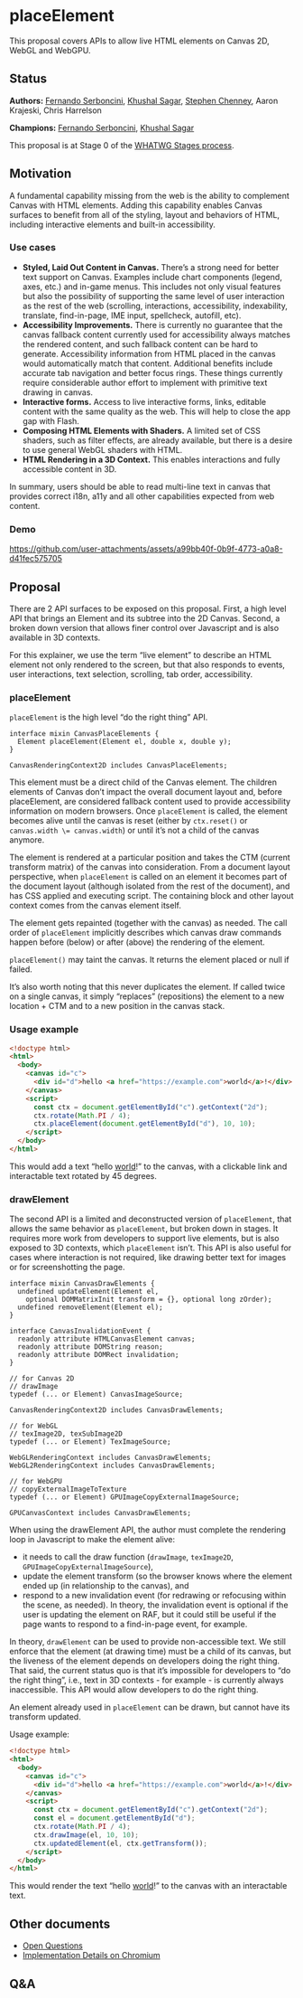 # placeElement

This proposal covers APIs to allow live HTML elements on Canvas 2D, WebGL and WebGPU.

## Status

**Authors:** [Fernando Serboncini](mailto:fserb@google.com), [Khushal Sagar](mailto:khushalsagar@google.com), [Stephen Chenney](mailto:schenney@igalia.com), Aaron Krajeski, Chris Harrelson

**Champions:** [Fernando Serboncini](mailto:fserb@google.com), [Khushal Sagar](mailto:khushalsagar@google.com)

This proposal is at Stage 0 of the [WHATWG Stages process](https://whatwg.org/stages).

## Motivation

A fundamental capability missing from the web is the ability to complement Canvas with HTML elements. Adding this capability enables Canvas surfaces to benefit from all of the styling, layout and behaviors of HTML, including interactive elements and built-in accessibility.

### Use cases

* **Styled, Laid Out Content in Canvas.** There’s a strong need for better text support on Canvas. Examples include chart components (legend, axes, etc.) and in-game menus. This includes not only visual features but also the possibility of supporting the same level of user interaction as the rest of the web (scrolling, interactions, accessibility, indexability, translate, find-in-page, IME input, spellcheck, autofill, etc).
* **Accessibility Improvements.** There is currently no guarantee that the canvas fallback content currently used for accessibility always matches the rendered content, and such fallback content can be hard to generate. Accessibility information from HTML placed in the canvas would automatically match that content. Additional benefits include accurate tab navigation and better focus rings. These things currently require considerable author effort to implement with primitive text drawing in canvas.
* **Interactive forms.** Access to live interactive forms, links, editable content with the same quality as the web. This will help to close the app gap with Flash.
* **Composing HTML Elements with Shaders.** A limited set of CSS shaders, such as filter effects, are already available, but there is a desire to use general WebGL shaders with HTML.
* **HTML Rendering in a 3D Context.** This enables interactions and fully accessible content in 3D.

In summary, users should be able to read multi-line text in canvas that provides correct i18n, a11y and all other capabilities expected from web content.

### Demo

https://github.com/user-attachments/assets/a99bb40f-0b9f-4773-a0a8-d41fec575705

## Proposal

There are 2 API surfaces to be exposed on this proposal. First, a high level API that brings an Element and its subtree into the 2D Canvas. Second, a broken down version that allows finer control over Javascript and is also available in 3D contexts.

For this explainer, we use the term “live element” to describe an HTML element not only rendered to the screen, but that also responds to events, user interactions, text selection, scrolling, tab order, accessibility.

### **placeElement**

`placeElement` is the high level “do the right thing” API.

```idl
interface mixin CanvasPlaceElements {
  Element placeElement(Element el, double x, double y);
}

CanvasRenderingContext2D includes CanvasPlaceElements;
```

This element must be a direct child of the Canvas element. The children elements of Canvas don’t impact the overall document layout and, before placeElement, are considered fallback content used to provide accessibility information on modern browsers. Once `placeElement` is called, the element becomes alive until the canvas is reset (either by `ctx.reset()` or `canvas.width \= canvas.width`) or until it’s not a child of the canvas anymore.

The element is rendered at a particular position and takes the CTM (current transform matrix) of the canvas into consideration. From a document layout perspective, when `placeElement` is called on an element it becomes part of the document layout (although isolated from the rest of the document), and has CSS applied and executing script. The containing block and other layout context comes from the canvas element itself.

The element gets repainted (together with the canvas) as needed. The call order of `placeElement` implicitly describes which canvas draw commands happen before (below) or after (above) the rendering of the element.

`placeElement()` may taint the canvas. It returns the element placed or null if failed.

It’s also worth noting that this never duplicates the element. If called twice on a single canvas, it simply “replaces” (repositions) the element to a new location \+ CTM and to a new position in the canvas stack.

### Usage example

```html
<!doctype html>
<html>
  <body>
    <canvas id="c">
      <div id="d">hello <a href="https://example.com">world</a>!</div>
    </canvas>
    <script>
      const ctx = document.getElementById("c").getContext("2d");
      ctx.rotate(Math.PI / 4);
      ctx.placeElement(document.getElementById("d"), 10, 10);
    </script>
  </body>
</html>
```

This would add a text “hello [world](https://example.com)\!” to the canvas, with a clickable link and interactable text rotated by 45 degrees.

### **drawElement**

The second API is a limited and deconstructed version of `placeElement`, that allows the same behavior as `placeElement`, but broken down in stages. It requires more work from developers to support live elements, but is also exposed to 3D contexts, which `placeElement` isn’t. This API is also useful for cases where interaction is not required, like drawing better text for images or for screenshotting the page.

```idl
interface mixin CanvasDrawElements {
  undefined updateElement(Element el,
    optional DOMMatrixInit transform = {}, optional long zOrder);
  undefined removeElement(Element el);
}

interface CanvasInvalidationEvent {
  readonly attribute HTMLCanvasElement canvas;
  readonly attribute DOMString reason;
  readonly attribute DOMRect invalidation;
}

// for Canvas 2D
// drawImage
typedef (... or Element) CanvasImageSource;

CanvasRenderingContext2D includes CanvasDrawElements;

// for WebGL
// texImage2D, texSubImage2D
typedef (... or Element) TexImageSource;

WebGLRenderingContext includes CanvasDrawElements;
WebGL2RenderingContext includes CanvasDrawElements;

// for WebGPU
// copyExternalImageToTexture
typedef (... or Element) GPUImageCopyExternalImageSource;

GPUCanvasContext includes CanvasDrawElements;
```

When using the drawElement API, the author must complete the rendering loop in Javascript to make the element alive:

* it needs to call the draw function (`drawImage`, `texImage2D`, `GPUImageCopyExternalImageSource`),
* update the element transform (so the browser knows where the element ended up (in relationship to the canvas), and
* respond to a new invalidation event (for redrawing or refocusing within the scene, as needed). In theory, the invalidation event is optional if the user is updating the element on RAF, but it could still be useful if the page wants to respond to a find-in-page event, for example.

In theory, `drawElement` can be used to provide non-accessible text. We still enforce that the element (at drawing time) must be a child of its canvas, but the liveness of the element depends on developers doing the right thing. That said, the current status quo is that it’s impossible for developers to “do the right thing”, i.e., text in 3D contexts \- for example \- is currently always inaccessible. This API would allow developers to do the right thing.

An element already used in `placeElement` can be drawn, but cannot have its transform updated.

Usage example:

```html
<!doctype html>
<html>
  <body>
    <canvas id="c">
      <div id="d">hello <a href="https://example.com">world</a>!</div>
    </canvas>
    <script>
      const ctx = document.getElementById("c").getContext("2d");
      const el = document.getElementById("d");
      ctx.rotate(Math.PI / 4);
      ctx.drawImage(el, 10, 10);
      ctx.updatedElement(el, ctx.getTransform());
    </script>
  </body>
</html>
```

This would render the text “hello [world](https://example.com)\!” to the canvas with an interactable text.

## Other documents

* [Open Questions](./QUESTIONS.md)
* [Implementation Details on Chromium](./IMPLEMENTATION.md)

## Q&A

